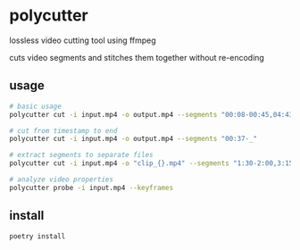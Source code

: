 
# polycutter

lossless video cutting tool using ffmpeg

cuts video segments and stitches them together without re-encoding

## usage

```sh
# basic usage
polycutter cut -i input.mp4 -o output.mp4 --segments "00:08-00:45,04:43-05:18"

# cut from timestamp to end
polycutter cut -i input.mp4 -o output.mp4 --segments "00:37-_"

# extract segments to separate files
polycutter cut -i input.mp4 -o "clip_{}.mp4" --segments "1:30-2:00,3:15-4:30" --no-merge

# analyze video properties
polycutter probe -i input.mp4 --keyframes
```

## install

```sh
poetry install
```
